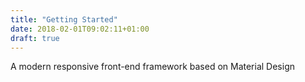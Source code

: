 ```yaml
---
title: "Getting Started"
date: 2018-02-01T09:02:11+01:00
draft: true
---
```


A modern responsive front-end framework based on Material Design